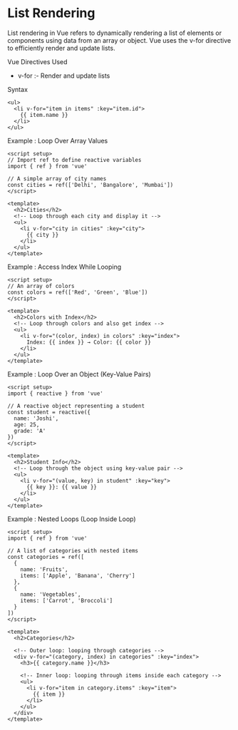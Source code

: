 # List Rendering

List rendering in Vue refers to dynamically rendering a list of elements or components using data from an array or object. Vue uses the v-for directive to efficiently render and update lists.

Vue Directives Used
- v-for :-	Render and update lists

Syntax
```
<ul>
  <li v-for="item in items" :key="item.id">
    {{ item.name }}
  </li>
</ul>
```

Example : Loop Over Array Values
```
<script setup>
// Import ref to define reactive variables
import { ref } from 'vue'

// A simple array of city names
const cities = ref(['Delhi', 'Bangalore', 'Mumbai'])
</script>

<template>
  <h2>Cities</h2>
  <!-- Loop through each city and display it -->
  <ul>
    <li v-for="city in cities" :key="city">
      {{ city }}
    </li>
  </ul>
</template>
```

Example : Access Index While Looping
```
<script setup>
// An array of colors
const colors = ref(['Red', 'Green', 'Blue'])
</script>

<template>
  <h2>Colors with Index</h2>
  <!-- Loop through colors and also get index -->
  <ul>
    <li v-for="(color, index) in colors" :key="index">
      Index: {{ index }} → Color: {{ color }}
    </li>
  </ul>
</template>
```

Example : Loop Over an Object (Key-Value Pairs)
```
<script setup>
import { reactive } from 'vue'

// A reactive object representing a student
const student = reactive({
  name: 'Joshi',
  age: 25,
  grade: 'A'
})
</script>

<template>
  <h2>Student Info</h2>
  <!-- Loop through the object using key-value pair -->
  <ul>
    <li v-for="(value, key) in student" :key="key">
      {{ key }}: {{ value }}
    </li>
  </ul>
</template>
```

Example : Nested Loops (Loop Inside Loop)
```
<script setup>
import { ref } from 'vue'

// A list of categories with nested items
const categories = ref([
  {
    name: 'Fruits',
    items: ['Apple', 'Banana', 'Cherry']
  },
  {
    name: 'Vegetables',
    items: ['Carrot', 'Broccoli']
  }
])
</script>

<template>
  <h2>Categories</h2>

  <!-- Outer loop: looping through categories -->
  <div v-for="(category, index) in categories" :key="index">
    <h3>{{ category.name }}</h3>

    <!-- Inner loop: looping through items inside each category -->
    <ul>
      <li v-for="item in category.items" :key="item">
        {{ item }}
      </li>
    </ul>
  </div>
</template>
```
